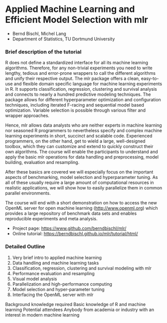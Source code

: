 Applied Machine Learning and Efficient Model Selection with mlr
=====================================================
- Bernd Bischl, Michel Lang
- Department of Statistics, TU Dortmund University

### Brief description of the tutorial 
R does not define a standardized interface
for all its machine learning algorithms. Therefore, for any non-trivial experiments
you need to write lengthy, tedious and error-prone wrappers to call the different
algorithms and unify their respective output. The mlr package offers a clean,
easy-to-use and flexible domain specific language for machine learning experiments
in R. It supports classification, regression, clustering and survival analysis and
connects to nearly a hundred predictive modeling techniques. The package allows
for different hyperparameter optimization and configuration techniques, including
iterated F-racing and sequential model based optimization. Variable selection is
possible through various filter and wrapper approaches.

Hence, mlr allows data analysts who are neither experts in machine learning nor
seasoned R programmers to nevertheless specify and complex machine learning
experiments in short, succinct and scalable code. Experienced programmers, on the
other hand, get to wield a large, well-designed toolbox, which they can customize
and extend to quickly construct their own algorithms.
The course will enable the participants to understand and apply the basic mlr
operations for data handling and preprocessing, model building, evaluation and
resampling. 

After these basics are covered we will especially focus on the important
aspects of benchmarking, model selection and hyperparameter tuning. As
all of these usually require a large amount of computational resources in realistic
applications, we will show how to easily parallelize them in common parallel environments.

The course will end with a short demonstration on how to access
the new OpenML server for open machine learning (http://www.openml.org)
which provides a large repository of benchmark data sets and enables reproducible
experiments and meta analysis.

- Project page: https://www.github.com/berndbischl/mlr/
- Online tutorial: https://berndbischl.github.io/mlr/tutorial/html/

### Detailed Outline
1. Very brief intro to applied machine learning
2. Data handling and machine learning tasks
3. Classification, regression, clustering and survival modeling with mlr
4. Performance evaluation and resampling
5. Visual model analysis
6. Parallelization and high-performance computing
7.  Model selection and hyper-parameter tuning
8.  Interfacing the OpenML server with mlr
  

Background knowledge required Basic knowledge of R and machine learning
Potential attendees Anybody from academia or industry with an interest in
modern machine learning
